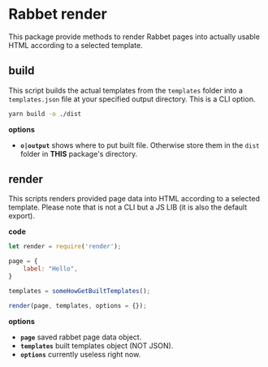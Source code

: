 # Rabbet render

This package provide methods to render Rabbet pages into actually usable HTML according to a selected template.

## build

This script builds the actual templates from the `templates` folder into a `templates.json` file at your specified output directory.
This is a CLI option.

```sh
yarn build -o ./dist
```

**options**

- **`o|output`** shows where to put built file. Otherwise store them in the `dist` folder in **THIS** package's directory.

## render

This scripts renders provided page data into HTML according to a selected template.
Please note that is not a CLI but a JS LIB (it is also the default export).

**code**

```js
let render = require('render');

page = {
	label: "Hello",
}

templates = someHowGetBuiltTemplates();

render(page, templates, options = {});
```

**options**

- **`page`** saved rabbet page data object.
- **`templates`** built templates object (NOT JSON).
- **`options`** currently useless right now.